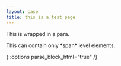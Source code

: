 ```yaml
---
layout: case
title: this is a test page
---
```


<div>
This is wrapped in a para.
</div>
<p>
This can contain only *span* level elements.
</p>
{::options parse_block_html="true" /}
